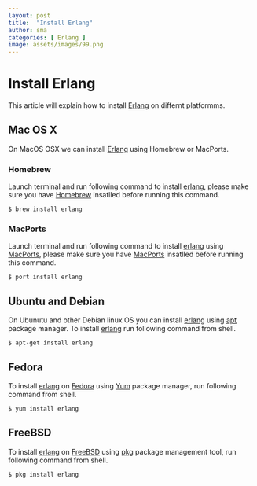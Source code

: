 ```yaml
---
layout: post
title:  "Install Erlang"
author: sma
categories: [ Erlang ]
image: assets/images/99.png
---
```

# Install Erlang

This article will explain how to install [Erlang](https://www.erlang.org/) on differnt platformms.

## Mac OS X
On MacOS OSX we can install [Erlang](https://www.erlang.org/) using Homebrew or MacPorts.

### Homebrew
Launch terminal and run following command to install [erlang](https://www.erlang.org/), please make sure you have [Homebrew](https://brew.sh/) insatlled before running this command.

```
$ brew install erlang
```

### MacPorts
Launch terminal and run following command to install [erlang](https://www.erlang.org/) using [MacPorts](https://www.macports.org/), please make sure you have [MacPorts](https://www.macports.org/) insatlled before running this command.

```
$ port install erlang
```

## Ubuntu and Debian
On Ubunutu and other Debian linux OS you can install [erlang](https://www.erlang.org/) using [apt](https://wiki.debian.org/Apt) package manager. To install [erlang](https://www.erlang.org/) run following command from shell.
```
$ apt-get install erlang
```

## Fedora
To install [erlang](https://www.erlang.org/) on [Fedora](https://getfedora.org/) using [Yum](http://yum.baseurl.org/) package manager, run following command from shell.
```
$ yum install erlang
```

## FreeBSD
To install [erlang](https://www.erlang.org/) on [FreeBSD](https://www.freebsd.org/) using [pkg](https://www.freebsd.org/doc/handbook/pkgng-intro.html) package management tool, run following command from shell.

```
$ pkg install erlang
```